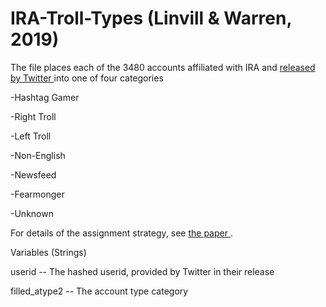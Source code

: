 # IRA-Troll-Types  (Linvill & Warren, 2019)

The file places each of the 3480 accounts affiliated with IRA and <a href="https://about.twitter.com/en_us/values/elections-integrity.html#data" target="_blank"> released by Twitter </a> into one of four categories
  
  -Hashtag Gamer
  
  -Right Troll
  
  -Left Troll
  
  -Non-English
  
  -Newsfeed
  
  -Fearmonger
  
  -Unknown
  
For details of the assignment strategy, see <a href="https://github.com/patrick-lee-warren/IRA-Troll-Types/blob/master/Troll_Factories_v2_Linvill_Warren.pdf" target="_blank"> the paper </a>.

Variables (Strings)

userid -- The hashed userid, provided by Twitter in their release

filled_atype2 -- The account type category
